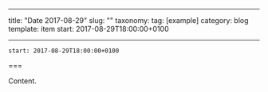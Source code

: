 
---
title: "Date 2017-08-29"
slug: ""
taxonomy:
tag: [example]
category: blog
template: item
start: 2017-08-29T18:00:00+0100

---

``start: 2017-08-29T18:00:00+0100``

===

Content.

